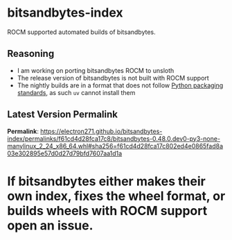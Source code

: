 # bitsandbytes-index

ROCM supported automated builds of bitsandbytes.

## Reasoning

- I am working on porting bitsandbytes ROCM to unsloth
- The release version of bitsandbytes is not built with ROCM support
- The nightly builds are in a format that does not follow [Python packaging standards](https://packaging.python.org/en/latest/specifications/binary-distribution-format/), as such `uv` cannot install them

## Latest Version Permalink

<!-- permalinks.py START -->
**Permalink**: https://electron271.github.io/bitsandbytes-index/permalinks/f61cd4d28fca17c8/bitsandbytes-0.48.0.dev0-py3-none-manylinux_2_24_x86_64.whl#sha256=f61cd4d28fca17c802ed4e0865fad8a03e302895e57d0d27d79bfd7607aa1d1a
<!-- permalinks.py END -->

# If bitsandbytes either makes their own index, fixes the wheel format, or builds wheels with ROCM support open an issue.
